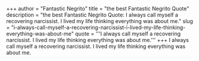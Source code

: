 +++
author = "Fantastic Negrito"
title = "the best Fantastic Negrito Quote"
description = "the best Fantastic Negrito Quote: I always call myself a recovering narcissist. I lived my life thinking everything was about me."
slug = "i-always-call-myself-a-recovering-narcissist-i-lived-my-life-thinking-everything-was-about-me"
quote = '''I always call myself a recovering narcissist. I lived my life thinking everything was about me.'''
+++
I always call myself a recovering narcissist. I lived my life thinking everything was about me.
